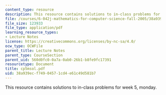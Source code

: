 ```yaml
---
content_type: resource
description: This resource contains solutions to in-class problems for week 5, monday.
file: /courses/6-042j-mathematics-for-computer-science-fall-2005/38a939ecf74904571cd4e61c49d581b7_cp5msol.pdf
file_size: 123933
file_type: application/pdf
learning_resource_types:
- Lecture Notes
license: https://creativecommons.org/licenses/by-nc-sa/4.0/
ocw_type: OCWFile
parent_title: Lecture Notes
parent_type: CourseSection
parent_uid: 560d0fc0-0a7a-0ab0-26b1-b8fe9fc17391
resourcetype: Document
title: cp5msol.pdf
uid: 38a939ec-f749-0457-1cd4-e61c49d581b7
---
```

This resource contains solutions to in-class problems for week 5, monday.
